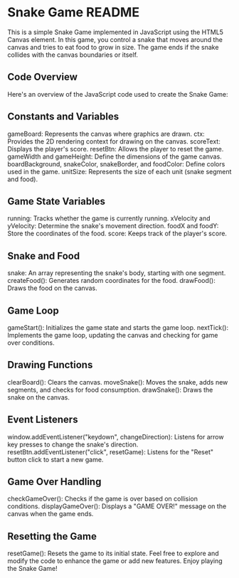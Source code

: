 # Snake Game README
This is a simple Snake Game implemented in JavaScript using the HTML5 Canvas element. In this game, you control a snake that moves around the canvas and tries to eat food to grow in size. The game ends if the snake collides with the canvas boundaries or itself.

## Code Overview
Here's an overview of the JavaScript code used to create the Snake Game:

## Constants and Variables
gameBoard: Represents the canvas where graphics are drawn.
ctx: Provides the 2D rendering context for drawing on the canvas.
scoreText: Displays the player's score.
resetBtn: Allows the player to reset the game.
gameWidth and gameHeight: Define the dimensions of the game canvas.
boardBackground, snakeColor, snakeBorder, and foodColor: Define colors used in the game.
unitSize: Represents the size of each unit (snake segment and food).

## Game State Variables
running: Tracks whether the game is currently running.
xVelocity and yVelocity: Determine the snake's movement direction.
foodX and foodY: Store the coordinates of the food.
score: Keeps track of the player's score.

## Snake and Food
snake: An array representing the snake's body, starting with one segment.
createFood(): Generates random coordinates for the food.
drawFood(): Draws the food on the canvas.

## Game Loop
gameStart(): Initializes the game state and starts the game loop.
nextTick(): Implements the game loop, updating the canvas and checking for game over conditions.

## Drawing Functions
clearBoard(): Clears the canvas.
moveSnake(): Moves the snake, adds new segments, and checks for food consumption.
drawSnake(): Draws the snake on the canvas.

## Event Listeners
window.addEventListener("keydown", changeDirection): Listens for arrow key presses to change the snake's direction.
resetBtn.addEventListener("click", resetGame): Listens for the "Reset" button click to start a new game.

## Game Over Handling
checkGameOver(): Checks if the game is over based on collision conditions.
displayGameOver(): Displays a "GAME OVER!" message on the canvas when the game ends.

## Resetting the Game
resetGame(): Resets the game to its initial state.
Feel free to explore and modify the code to enhance the game or add new features. Enjoy playing the Snake Game!

